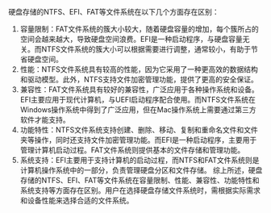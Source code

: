 硬盘存储的NTFS、EFI、FAT等文件系统在以下几个方面存在区别：
1. 容量限制：FAT文件系统的簇大小较大，随着硬盘容量的增加，每个簇所占的空间会越来越大，导致硬盘空间浪费。EFI是一种启动程序，与硬盘容量无关。而NTFS文件系统的簇大小可以根据需要进行调整，通常较小，有助于节省硬盘空间。
2. 性能：NTFS文件系统具有较高的性能，因为它采用了一种更高效的数据结构和驱动模型。此外，NTFS支持文件加密管理功能，提供了更高的安全保证。
3. 兼容性：FAT文件系统具有较好的兼容性，广泛应用于各种操作系统和设备。EFI主要应用于现代计算机，与UEFI启动程序配合使用。而NTFS文件系统在Windows操作系统中得到了广泛应用，但在Mac操作系统上需要通过第三方软件才能支持。
4. 功能特性：NTFS文件系统支持创建、删除、移动、复制和重命名文件和文件夹等操作，同时还支持文件加密管理功能。而EFI是一种启动程序，主要用于管理计算机启动过程。FAT文件系统则提供基本的文件存储和管理功能。
5. 系统支持：EFI主要用于支持计算机的启动过程，而NTFS和FAT文件系统则是计算机操作系统中的一部分，负责管理硬盘分区和文件存储。
综上所述，硬盘存储的NTFS、EFI、FAT等文件系统在容量限制、性能、兼容性、功能特性和系统支持等方面存在区别。用户在选择硬盘存储文件系统时，需根据实际需求和设备性能来选择合适的文件系统。
